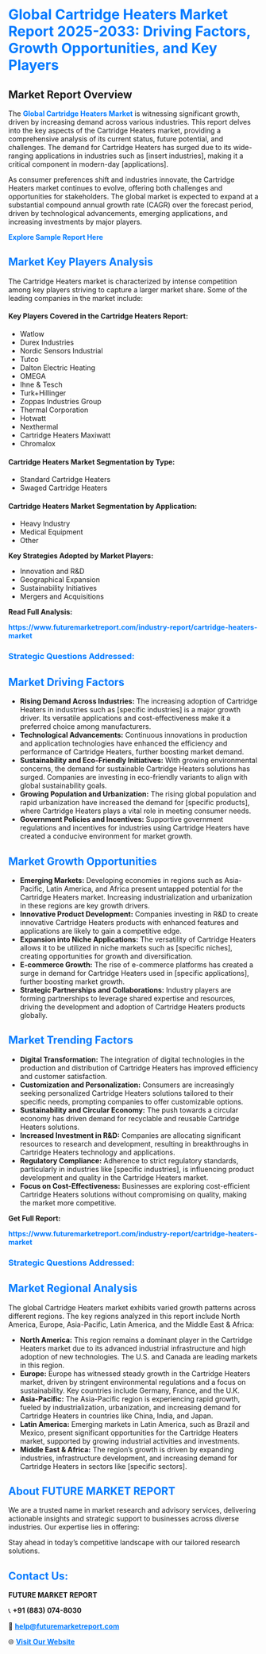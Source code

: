 <h1 style="color: #007BFF;">Global Cartridge Heaters Market Report 2025-2033: Driving Factors, Growth Opportunities, and Key Players</h1>

<section id="overview">
<h2>Market Report Overview</h2>
<p>The <a href="https://www.futuremarketreport.com/industry-report/cartridge-heaters-market" style="color: #007BFF; text-decoration: none;"><strong>Global Cartridge Heaters Market</strong></a> is witnessing significant growth, driven by increasing demand across various industries. This report delves into the key aspects of the Cartridge Heaters market, providing a comprehensive analysis of its current status, future potential, and challenges. The demand for Cartridge Heaters has surged due to its wide-ranging applications in industries such as [insert industries], making it a critical component in modern-day [applications].</p>
<p>As consumer preferences shift and industries innovate, the Cartridge Heaters market continues to evolve, offering both challenges and opportunities for stakeholders. The global market is expected to expand at a substantial compound annual growth rate (CAGR) over the forecast period, driven by technological advancements, emerging applications, and increasing investments by major players.</p>
</section>

<section id="overview">
<p><a href="https://www.futuremarketreport.com/request-sample/reportId=98090" style="color: #007BFF; text-decoration: none;"><strong>Explore Sample Report Here</strong></a></p>
</section>

<section id="key-players">
<h2 style="color: #007BFF;">Market Key Players Analysis</h2>
<p>The Cartridge Heaters market is characterized by intense competition among key players striving to capture a larger market share. Some of the leading companies in the market include:</p>
<h4>Key Players Covered in the Cartridge Heaters Report:</h4>
<ul><li>Watlow</li><li>Durex Industries</li><li>Nordic Sensors Industrial</li><li>Tutco</li><li>Dalton Electric Heating</li><li>OMEGA</li><li>Ihne &amp; Tesch</li><li>Turk+Hillinger</li><li>Zoppas Industries Group</li><li>Thermal Corporation</li><li>Hotwatt</li><li>Nexthermal</li><li>Cartridge Heaters Maxiwatt</li><li>Chromalox</li></ul>
<h4>Cartridge Heaters Market Segmentation by Type:</h4>
<ul><li>Standard Cartridge Heaters</li><li>Swaged Cartridge Heaters</li></ul>

<h4>Cartridge Heaters Market Segmentation by Application:</h4>
<ul><li>Heavy Industry</li><li>Medical Equipment</li><li>Other</li></ul>
<p><strong>Key Strategies Adopted by Market Players:</strong></p>
<ul>
<li>Innovation and R&D</li>
<li>Geographical Expansion</li>
<li>Sustainability Initiatives</li>
<li>Mergers and Acquisitions</li>
</ul>
</section>

<section>
<p><strong>Read Full Analysis: </strong></p><a href="https://www.futuremarketreport.com/industry-report/cartridge-heaters-market" style="color: #007BFF; text-decoration: none;"><strong>https://www.futuremarketreport.com/industry-report/cartridge-heaters-market</strong></a>
<h3 style="color: #007BFF;">Strategic Questions Addressed:</h3>
</section>

<section id="driving-factors">
<h2 style="color: #007BFF;">Market Driving Factors</h2>
<ul>
<li><strong>Rising Demand Across Industries:</strong> The increasing adoption of Cartridge Heaters in industries such as [specific industries] is a major growth driver. Its versatile applications and cost-effectiveness make it a preferred choice among manufacturers.</li>
<li><strong>Technological Advancements:</strong> Continuous innovations in production and application technologies have enhanced the efficiency and performance of Cartridge Heaters, further boosting market demand.</li>
<li><strong>Sustainability and Eco-Friendly Initiatives:</strong> With growing environmental concerns, the demand for sustainable Cartridge Heaters solutions has surged. Companies are investing in eco-friendly variants to align with global sustainability goals.</li>
<li><strong>Growing Population and Urbanization:</strong> The rising global population and rapid urbanization have increased the demand for [specific products], where Cartridge Heaters plays a vital role in meeting consumer needs.</li>
<li><strong>Government Policies and Incentives:</strong> Supportive government regulations and incentives for industries using Cartridge Heaters have created a conducive environment for market growth.</li>
</ul>
</section>

<section id="growth-opportunities">
<h2 style="color: #007BFF;">Market Growth Opportunities</h2>
<ul>
<li><strong>Emerging Markets:</strong> Developing economies in regions such as Asia-Pacific, Latin America, and Africa present untapped potential for the Cartridge Heaters market. Increasing industrialization and urbanization in these regions are key growth drivers.</li>
<li><strong>Innovative Product Development:</strong> Companies investing in R&D to create innovative Cartridge Heaters products with enhanced features and applications are likely to gain a competitive edge.</li>
<li><strong>Expansion into Niche Applications:</strong> The versatility of Cartridge Heaters allows it to be utilized in niche markets such as [specific niches], creating opportunities for growth and diversification.</li>
<li><strong>E-commerce Growth:</strong> The rise of e-commerce platforms has created a surge in demand for Cartridge Heaters used in [specific applications], further boosting market growth.</li>
<li><strong>Strategic Partnerships and Collaborations:</strong> Industry players are forming partnerships to leverage shared expertise and resources, driving the development and adoption of Cartridge Heaters products globally.</li>
</ul>
</section>

<section id="trending-factors">
<h2 style="color: #007BFF;">Market Trending Factors</h2>
<ul>
<li><strong>Digital Transformation:</strong> The integration of digital technologies in the production and distribution of Cartridge Heaters has improved efficiency and customer satisfaction.</li>
<li><strong>Customization and Personalization:</strong> Consumers are increasingly seeking personalized Cartridge Heaters solutions tailored to their specific needs, prompting companies to offer customizable options.</li>
<li><strong>Sustainability and Circular Economy:</strong> The push towards a circular economy has driven demand for recyclable and reusable Cartridge Heaters solutions.</li>
<li><strong>Increased Investment in R&D:</strong> Companies are allocating significant resources to research and development, resulting in breakthroughs in Cartridge Heaters technology and applications.</li>
<li><strong>Regulatory Compliance:</strong> Adherence to strict regulatory standards, particularly in industries like [specific industries], is influencing product development and quality in the Cartridge Heaters market.</li>
<li><strong>Focus on Cost-Effectiveness:</strong> Businesses are exploring cost-efficient Cartridge Heaters solutions without compromising on quality, making the market more competitive.</li>
</ul>
</section>

<section>
<p><strong>Get Full Report: </strong></p><a href="https://www.futuremarketreport.com/industry-report/cartridge-heaters-market" style="color: #007BFF; text-decoration: none;"><strong>https://www.futuremarketreport.com/industry-report/cartridge-heaters-market</strong></a>
<h3 style="color: #007BFF;">Strategic Questions Addressed:</h3>
</section>


<section id="regional-analysis">
<h2 style="color: #007BFF;">Market Regional Analysis</h2>
<p>The global Cartridge Heaters market exhibits varied growth patterns across different regions. The key regions analyzed in this report include North America, Europe, Asia-Pacific, Latin America, and the Middle East & Africa:</p>
<ul>
<li><strong>North America:</strong> This region remains a dominant player in the Cartridge Heaters market due to its advanced industrial infrastructure and high adoption of new technologies. The U.S. and Canada are leading markets in this region.</li>
<li><strong>Europe:</strong> Europe has witnessed steady growth in the Cartridge Heaters market, driven by stringent environmental regulations and a focus on sustainability. Key countries include Germany, France, and the U.K.</li>
<li><strong>Asia-Pacific:</strong> The Asia-Pacific region is experiencing rapid growth, fueled by industrialization, urbanization, and increasing demand for Cartridge Heaters in countries like China, India, and Japan.</li>
<li><strong>Latin America:</strong> Emerging markets in Latin America, such as Brazil and Mexico, present significant opportunities for the Cartridge Heaters market, supported by growing industrial activities and investments.</li>
<li><strong>Middle East & Africa:</strong> The region’s growth is driven by expanding industries, infrastructure development, and increasing demand for Cartridge Heaters in sectors like [specific sectors].</li>
</ul>
</section>

<footer>
<h2 style="color: #007BFF;">About FUTURE MARKET REPORT</h2>
<p>We are a trusted name in market research and advisory services, delivering actionable insights and strategic support to businesses across diverse industries. Our expertise lies in offering:</p>

<p>Stay ahead in today’s competitive landscape with our tailored research solutions.</p>

<h2 style="color: #007BFF;">Contact Us:</h2>
<p><strong>FUTURE MARKET REPORT</strong></p>
<p>📞 <strong>+91 (883) 074-8030</strong></p>
<p>📧 <strong><a href="mailto:help@futuremarketreport.com" style="color: #007BFF;">help@futuremarketreport.com</a></strong></p>
<p>🌐 <strong><a href="https://www.futuremarketreport.com/" style="color: #007BFF;">Visit Our Website</a></strong></p>
</footer>